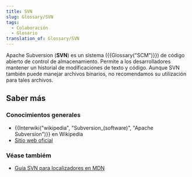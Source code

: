 ```yaml
---
title: SVN
slug: Glossary/SVN
tags:
  - Colaboración
  - Glosario
translation_of: Glossary/SVN
---
```


Apache Subversion (**SVN**) es un sistema ({{Glossary("SCM")}}) de código abierto de control de almacenamiento. Permite a los desarrolladores mantener un historial de modificaciones de texto y código. Aunque SVN también puede manejar archivos binarios, no recomendamos su utilización para tales archivos.

## Saber más

### Conocimientos generales

- {{Interwiki("wikipedia", "Subversion_(software)", "Apache Subversion")}} en Wikipedia
- [Sitio web oficial](https://subversion.apache.org/)

### Véase tambiém

- [Guía SVN para localizadores en MDN](/en-US/docs/Mozilla/Localization/SVN_guide_for_localizers)
